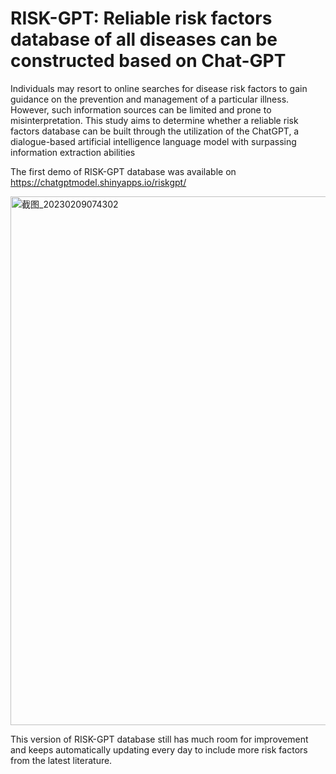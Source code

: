 # RISK-GPT: Reliable risk factors database of all diseases can be constructed based on Chat-GPT

Individuals may resort to online searches for disease risk factors to gain guidance on the prevention and management of a particular illness. However, such information sources can be limited and prone to misinterpretation. This study aims to determine whether a reliable risk factors database can be built through the utilization of the ChatGPT, a dialogue-based artificial intelligence language model with surpassing information extraction abilities

The first demo of RISK-GPT database was available on https://chatgptmodel.shinyapps.io/riskgpt/

<img width="846" alt="截图_20230209074302" src="https://user-images.githubusercontent.com/77444305/217676976-9ca4a6fb-de32-4b33-b283-69d118ed08b3.png">


This version of RISK-GPT database still has much room for improvement and keeps automatically updating every day to include more risk factors from the latest literature.
